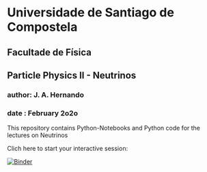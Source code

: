 # Universidade de Santiago de Compostela
## Facultade de Física
## Particle Physics II - Neutrinos
### author: J. A. Hernando
### date  : February 2o2o


This repository contains Python-Notebooks and Python code for the lectures
on Neutrinos

Clich here to start your interactive session:

[![Binder](https://mybinder.org/badge_logo.svg)](https://mybinder.org/v2/gh/jahernando/USC-FPII/master)
